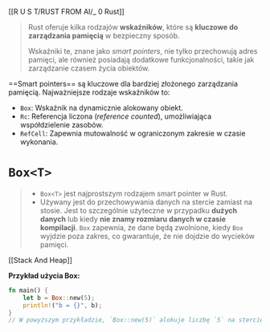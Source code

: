 [[R U S T/RUST FROM AI/_ 0 Rust]]

> Rust oferuje kilka rodzajów **wskaźników**, które są **kluczowe do zarządzania pamięcią** w bezpieczny sposób. 
> 
> Wskaźniki te, znane jako *smart pointers*, nie tylko przechowują adres pamięci, ale również posiadają dodatkowe funkcjonalności, takie jak zarządzanie czasem życia obiektów.


==Smart pointers== są kluczowe dla bardziej złożonego zarządzania pamięcią. Najważniejsze rodzaje wskaźników to:

- `Box`: Wskaźnik na dynamicznie alokowany obiekt.
- `Rc`: Referencja liczona (*reference counted*), umożliwiająca współdzielenie zasobów.
- `RefCell`: Zapewnia mutowalność w ograniczonym zakresie w czasie wykonania.


# `Box<T>` 
> - `Box<T>` jest najprostszym rodzajem smart pointer w Rust. 
> - Używany jest do przechowywania danych na stercie zamiast na stosie.  Jest to szczególnie użyteczne w przypadku **dużych danych** lub kiedy **nie znamy rozmiaru danych w czasie kompilacji**. `Box` zapewnia, że dane będą zwolnione, kiedy `Box` wyjdzie poza zakres, co gwarantuje, że nie dojdzie do wycieków pamięci.


[[Stack And Heap]]

**Przykład użycia Box:**
```rust
fn main() {
    let b = Box::new(5);
    println!("b = {}", b);
}
// W powyższym przykładzie, `Box::new(5)` alokuje liczbę `5` na stercie.

```








